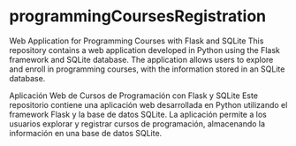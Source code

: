 # programmingCoursesRegistration
Web Application for Programming Courses with Flask and SQLite This repository contains a web application developed in Python using the Flask framework and SQLite database. The application allows users to explore and enroll in programming courses, with the information stored in an SQLite database.

Aplicación Web de Cursos de Programación con Flask y SQLite
Este repositorio contiene una aplicación web desarrollada en Python utilizando el framework Flask y la base de datos SQLite. La aplicación permite a los usuarios explorar y registrar cursos de programación, almacenando la información en una base de datos SQLite.

